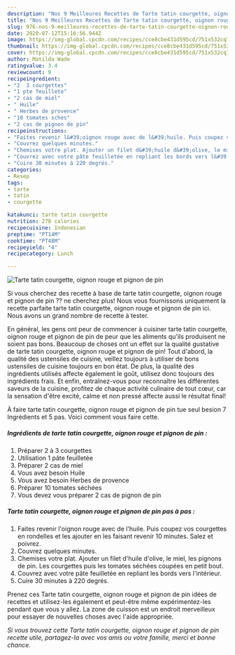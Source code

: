 ```yaml
---
description: "Nos 9 Meilleures Recettes de Tarte tatin courgette, oignon rouge et pignon de pin"
title: "Nos 9 Meilleures Recettes de Tarte tatin courgette, oignon rouge et pignon de pin"
slug: 976-nos-9-meilleures-recettes-de-tarte-tatin-courgette-oignon-rouge-et-pignon-de-pin
date: 2020-07-12T15:16:56.944Z
image: https://img-global.cpcdn.com/recipes/cce8cbe431d595cd/751x532cq70/tarte-tatin-courgette-oignon-rouge-et-pignon-de-pin-photo-principale-de-la-recette.jpg
thumbnail: https://img-global.cpcdn.com/recipes/cce8cbe431d595cd/751x532cq70/tarte-tatin-courgette-oignon-rouge-et-pignon-de-pin-photo-principale-de-la-recette.jpg
cover: https://img-global.cpcdn.com/recipes/cce8cbe431d595cd/751x532cq70/tarte-tatin-courgette-oignon-rouge-et-pignon-de-pin-photo-principale-de-la-recette.jpg
author: Matilda Wade
ratingvalue: 3.4
reviewcount: 9
recipeingredient:
- "2  3 courgettes"
- "1 pte feuillete"
- "2 cas de miel"
- " Huile"
- " Herbes de provence"
- "10 tomates sches"
- "2 cas de pignon de pin"
recipeinstructions:
- "Faites revenir l&#39;oignon rouge avec de l&#39;huile. Puis coupez vos courgettes en rondelles et les ajouter en les faisant revenir 10 minutes. Salez et poivrez."
- "Couvrez quelques minutes."
- "Chemises votre plat. Ajouter un filet d&#39;huile d&#39;olive, le miel, les pignons de pin. Les courgettes puis les tomates séchées coupées en petit bout."
- "Couvrez avec votre pâte feuilletée en repliant les bords vers l&#39;intérieur."
- "Cuire 30 minutes à 220 degrés."
categories:
- Resep
tags:
- tarte
- tatin
- courgette

katakunci: tarte tatin courgette 
nutrition: 278 calories
recipecuisine: Indonesian
preptime: "PT14M"
cooktime: "PT48M"
recipeyield: "4"
recipecategory: Lunch

---
```



![Tarte tatin courgette, oignon rouge et pignon de pin](https://img-global.cpcdn.com/recipes/cce8cbe431d595cd/751x532cq70/tarte-tatin-courgette-oignon-rouge-et-pignon-de-pin-photo-principale-de-la-recette.jpg)

Si vous cherchez des recette à base de tarte tatin courgette, oignon rouge et pignon de pin ?? ne cherchez plus! Nous vous fournissons uniquement la recette parfaite tarte tatin courgette, oignon rouge et pignon de pin ici. Nous avons un grand nombre de recette à tester.

En général, les gens ont peur de commencer à cuisiner tarte tatin courgette, oignon rouge et pignon de pin de peur que les aliments qu'ils produisent ne soient pas bons. Beaucoup de choses ont un effet sur la qualité gustative de tarte tatin courgette, oignon rouge et pignon de pin! Tout d'abord, la qualité des ustensiles de cuisine, veillez toujours à utiliser de bons ustensiles de cuisine toujours en bon état. De plus, la qualité des ingrédients utilisés affecte également le goût, utilisez donc toujours des ingrédients frais. Et enfin, entraînez-vous pour reconnaître les différentes saveurs de la cuisine, profitez de chaque activité culinaire de tout cœur, car la sensation d'être excité, calme et non pressé affecte aussi le résultat final!

<!--inarticleads1-->

À faire tarte tatin courgette, oignon rouge et pignon de pin tue seul besion 7 Ingrédients et 5 pas. Voici comment vous faire cette.

##### Ingrédients de tarte tatin courgette, oignon rouge et pignon de pin :

1. Préparer 2 à 3 courgettes
1. Utilisation 1 pâte feuilletée
1. Préparer 2 cas de miel
1. Vous avez besoin  Huile
1. Vous avez besoin  Herbes de provence
1. Préparer 10 tomates séchées
1. Vous devez vous préparer 2 cas de pignon de pin




<!--inarticleads2-->

##### Tarte tatin courgette, oignon rouge et pignon de pin pas à pas :

1. Faites revenir l&#39;oignon rouge avec de l&#39;huile. Puis coupez vos courgettes en rondelles et les ajouter en les faisant revenir 10 minutes. Salez et poivrez.
1. Couvrez quelques minutes.
1. Chemises votre plat. Ajouter un filet d&#39;huile d&#39;olive, le miel, les pignons de pin. Les courgettes puis les tomates séchées coupées en petit bout.
1. Couvrez avec votre pâte feuilletée en repliant les bords vers l&#39;intérieur.
1. Cuire 30 minutes à 220 degrés.




<!--inarticleads1-->

<p>
Prenez ces Tarte tatin courgette, oignon rouge et pignon de pin idées de recettes et utilisez-les également et peut-être même expérimentez-les pendant que vous y allez. La zone de cuisson est un endroit merveilleux pour essayer de nouvelles choses avec l'aide appropriée.
</p>

<p>
<i>Si vous trouvez cette Tarte tatin courgette, oignon rouge et pignon de pin recette utile, partagez-la avec vos amis ou votre famille, merci et bonne chance.</i>
</p>
